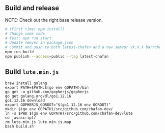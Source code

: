## Build and release

NOTE: Check out the right base release version.

```bash
# (First time: npm install)
# Change some code
# Test: npm run start
# Update semver in package.json
# Commit and push to both latest-chafan and a new semvar vX.X.X barnches 
npm run build
npm publish --access=public --tag latest-chafan
```

## Build `lute.min.js`

```
brew install golang
export PATH=$PATH:$(go env GOPATH)/bin
go get -u github.com/gopherjs/gopherjs
go get golang.org/dl/go1.12.16
go1.12.16 download
export GOPHERJS_GOROOT="$(go1.12.16 env GOROOT)"
mkdir $(go env GOPATH)/src/github.com/chafan-dev/
ln -s $PWD $(go env GOPATH)/src/github.com/chafan-dev/lute
cd javascript/
rm lute.min.js lute.min.js.map
bash build.sh
```

